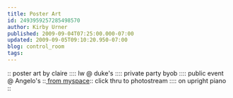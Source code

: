 ```yaml
---
title: Poster Art
id: 2493959257285498570
author: Kirby Urner
published: 2009-09-04T07:25:00.000-07:00
updated: 2009-09-05T09:10:20.950-07:00
blog: control_room
tags: 
---
```


[](https://blogger.googleusercontent.com/img/b/R29vZ2xl/AVvXsEi2mG_3WJPX6AtiC8Pal_TLee1P4-YLE_WqCPUw2Sz4ILlrw1Z1eTFC1f3f0Cdn3Td2_M_Ab56amscV6G50-HepLWgwyaaUKFc3MDO4f-4dOaAj_iOlXvRqMMnEthe3AHr3jWeQ/s1600-h/three_friends.jpg):: poster art by claire ::[](https://blogger.googleusercontent.com/img/b/R29vZ2xl/AVvXsEjoOwVHhL9lLuKvmBzrLO3NO5hi-uI1lLgc9k92dR40eMRwZOtnaljsDjgl6IsM6A3a4Btdq-sLA-e4j2hyphenhyphenBCShCfKkQD7P6wTVTgMz1VThGho4Cjb7CDnJVVNBvwaxvAqUzDv5/s1600-h/P7170082.JPG):: lw @ duke's ::[](https://blogger.googleusercontent.com/img/b/R29vZ2xl/AVvXsEjRtNR_sDsmG58EhyphenhyphenjuwF1nSqJSe9VYobdLa9S80266q9PT3Oe-qu9w1rnvUoD_29a4m433FZV8ws9YPYDRQgC3XtjsLCop9TJeh4ITJHWKYsYApaV0QeEWGd8xb88XK-G57Kqu/s1600-h/dukeslanding.JPG):: private party byob ::[](https://blogger.googleusercontent.com/img/b/R29vZ2xl/AVvXsEhvWcmkznVlTSpGTTf5ycdmnYo2AYaEefOpYeiL87hFuR-EAqklrBZctbZMLOy9jVWrZfozKEzeXgVtInzVzvoasyOfOQT7Bl2wZYU6Pwc3educTKI68YtgFZ_7skj6PNQohkj9/s1600-h/LincolnPoster.JPG):: public event @ Angelo's ::[ ](https://blogger.googleusercontent.com/img/b/R29vZ2xl/AVvXsEjM3smdzfQ__rBfdzvRRZn-LLGDktUmgi50zYc_rjP_NGLr_nBZ3MTcNljLGgj-Dv8Ukjf0UYToeFi2yifrIs9nRf-f65klO4Uf__jslCFYf89ezBubEtdNAqY6IGKbcs4X7-88/s1600-h/lindsey_schedule.png)[from myspace](http://www.myspace.com/lindseywalkermusic)[](http://www.flickr.com/photos/17157315@N00/3885244501/):: click thru to photostream ::[](https://blogger.googleusercontent.com/img/b/R29vZ2xl/AVvXsEgYy71tNH9_viRtCZ_yeTtiQu-Egwwy2vWUXSUIS3WvnRmsUQM3NJ25FsFmafbWrjCBskWAYGGpbKzbXgXtUqcxBAjYGAIVYA0lkuZ09gAuZMt0VybY0VHT5NsdWXCOPvf-oKsB/s1600-h/It's+a+Beautiful+Pizza+Poster+Version+1.JPG):: on upright piano ::